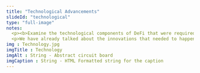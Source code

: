 ```yaml
--- 
title: "Technological Advancements"
slideId: "technological"
type: "full-image"
notes:  
  <p><b>Examine the technological components of DeFi that were required for the ecosystem to take shape. Both NFTs and stablecoins were crucial inventions that were necessary for DeFi to thirve.</b></p>
  <p>We have already talked about the innovations that needed to happen for there to even be a DeFi ecosystem. Now that it is developed, there are certain practices and ideals that have become apparent as more decentralized applications have been released. There are some common traits between the technological advancements that have come together to make DeFi a reality.</p>
img : Technology.jpg
imgTitle : Technology
imgAlt : String - Abstract circuit board
imgCaption : String - HTML Formatted string for the caption
---
```

